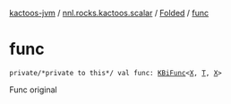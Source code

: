 [kactoos-jvm](../../index.md) / [nnl.rocks.kactoos.scalar](../index.md) / [Folded](index.md) / [func](./func.md)

# func

`private/*private to this*/ val func: `[`KBiFunc`](../../nnl.rocks.kactoos/-k-bi-func.md)`<`[`X`](index.md#X)`, `[`T`](index.md#T)`, `[`X`](index.md#X)`>`

Func original

